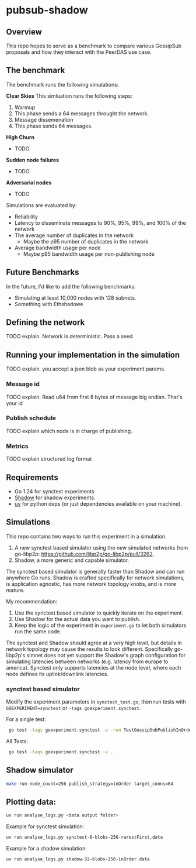 # pubsub-shadow

## Overview

This repo hopes to serve as a benchmark to compare various GossipSub proposals
and how they interact with the PeerDAS use case.

## The benchmark

The benchmark runs the following simulations:

**Clear Skies**
This simluation runs the following steps:
1. Warmup
  1. This phase sends a 64 messages throught the network.
2. Message dissemenation
  1. This phase sends 64 messages.

**High Churn**
- TODO

**Sudden node failures**
- TODO

**Adversarial nodes**
- TODO

Simulations are evaluated by:
- Reliability
- Latency to disseminate messages to 90%, 95%, 99%, and 100% of the network
- The average number of duplicates in the network
  - Maybe the p95 number of duplicates in the network
- Average bandwidth usage per node
  - Maybe p95 bandwidth usage per non-publishing node

## Future Benchmarks

In the future, I'd like to add the following benchmarks:
- Simulating at least 10,000 nodes with 128 subnets.
- Something with Ethshadowe

## Defining the network

TODO explain. Network is deterministic. Pass a seed

## Running your implementation in the simulation

TODO explain. you accept a json blob as your experiment params.

### Message id
TODO explain. Read u64 from first 8 bytes of message big endian. That's your id

### Publish schedule
TODO explain which node is in charge of publishing.

### Metrics

TODO explain structured log format

## Requirements

- Go 1.24 for synctest experiments
- [Shadow](https://shadow.github.io/) for shadow experiments.
- [uv](https://docs.astral.sh/uv/) for python deps (or just dependencies
  available on your machine).

## Simulations

This repo contains two ways to run this experiment in a simulation.

1. A new synctest based simulator using the new simulated networks from
   go-libp2p: https://github.com/libp2p/go-libp2p/pull/3262.
2. Shadow, a more generic and capable simulator.

The synctest based simulator is generally faster than Shadow and can run
anywhere Go runs. Shadow is crafted specifically for network simulations, is
application agnostic, has more network topology knobs, and is more mature.

My recommendation:

1. Use the synctest based simulator to quickly iterate on the experiment.
2. Use Shadow for the actual data you want to publish.
3. Keep the logic of the experiment in `experiment.go` to let both simulators
   run the same code.

The synctest and Shadow should agree at a very high level, but details in
network topology may cause the results to look different. Specifically
go-libp2p's simnet does not yet support the Shadow's graph configuration for
simulating latencies between networks (e.g. latency from europe to america).
Synctest only supports latencies at the node level, where each node defines its
uplink/downlink latencies. 

### synctest based simulator

Modify the experiment parameters in `synctest_test.go`, then run tests with
`GOEXPERIMENT=synctest` or `-tags goexperiment.synctest`.

For a single test:
```bash
 go test -tags goexperiment.synctest -v -run TestGossipSubPublishInOrder .
```

All Tests:
```bash
 go test -tags goexperiment.synctest -v .
```


## Shadow simulator


```bash
make run node_count=256 publish_strategy=inOrder target_conns=64
```


## Plotting data:

```bash
uv run analyse_logs.py <data output folder>
```

Example for synctest simulation:
```bash
uv run analyse_logs.py synctest-8-blobs-256-rarestFirst.data
```

Example for a shadow simulation:
```
uv run analyse_logs.py shadow-32-blobs-256-inOrder.data
```
